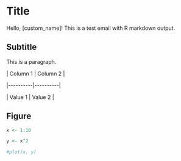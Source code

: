 # Title

Hello, [custom_name]! This is a test email with R markdown output.

## Subtitle

This is a paragraph.

| Column 1 | Column 2 |

|----------|----------|

| Value 1  | Value 2  |

## Figure


```r
x <- 1:10

y <- x^2

#plot(x, y)
```
